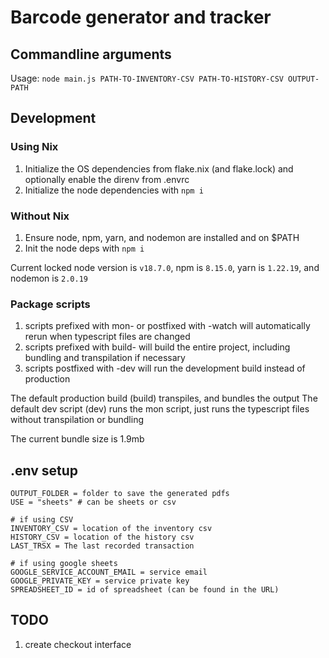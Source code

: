 # Barcode generator and tracker

## Commandline arguments
Usage: `node main.js PATH-TO-INVENTORY-CSV PATH-TO-HISTORY-CSV OUTPUT-PATH`

## Development
### Using Nix
1. Initialize the OS dependencies from flake.nix (and flake.lock) and optionally enable the direnv from .envrc
2. Initialize the node dependencies with `npm i`

### Without Nix
1. Ensure node, npm, yarn, and nodemon are installed and on $PATH
2. Init the node deps with `npm i`

Current locked node version is `v18.7.0`, npm is `8.15.0`, yarn is `1.22.19`, and nodemon is `2.0.19`

### Package scripts
1. scripts prefixed with mon- or postfixed with -watch will automatically rerun when typescript files are changed
2. scripts prefixed with build- will build the entire project, including bundling and transpilation if necessary
3. scripts postfixed with -dev will run the development build instead of production

The default production build (build) transpiles, and bundles the output
The default dev script (dev) runs the mon script, just runs the typescript files without transpilation or bundling

The current bundle size is 1.9mb

## .env setup
```env
OUTPUT_FOLDER = folder to save the generated pdfs
USE = "sheets" # can be sheets or csv

# if using CSV
INVENTORY_CSV = location of the inventory csv
HISTORY_CSV = location of the history csv
LAST_TRSX = The last recorded transaction

# if using google sheets
GOOGLE_SERVICE_ACCOUNT_EMAIL = service email
GOOGLE_PRIVATE_KEY = service private key
SPREADSHEET_ID = id of spreadsheet (can be found in the URL)
```

## TODO
1. create checkout interface